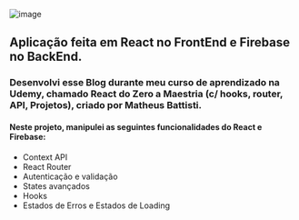 ![image](https://github.com/bragap/miniblog-react/assets/130567453/8de4aa84-75ee-4b64-addd-627542833780)

## Aplicação feita em React no FrontEnd e Firebase no BackEnd.
### Desenvolvi esse Blog durante meu curso de aprendizado na Udemy, chamado React do Zero a Maestria (c/ hooks, router, API, Projetos), criado por Matheus Battisti.
#### Neste projeto, manipulei as seguintes funcionalidades do React e Firebase:
- Context API
- React Router
- Autenticação e validação
- States avançados
- Hooks
- Estados de Erros e Estados de Loading

